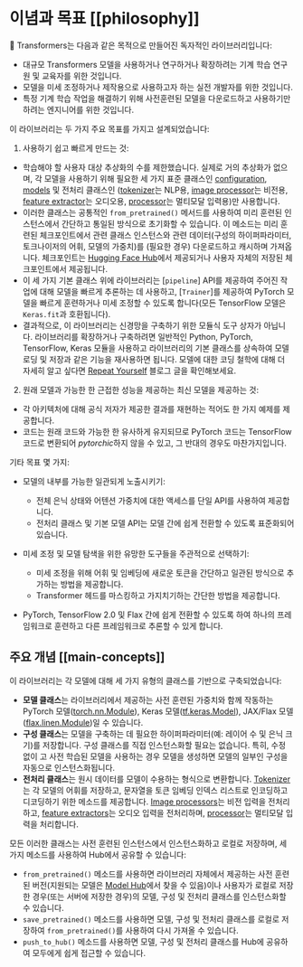<!--Copyright 2020 The HuggingFace Team. All rights reserved.

Licensed under the Apache License, Version 2.0 (the "License"); you may not use this file except in compliance with
the License. You may obtain a copy of the License at

http://www.apache.org/licenses/LICENSE-2.0

Unless required by applicable law or agreed to in writing, software distributed under the License is distributed on
an "AS IS" BASIS, WITHOUT WARRANTIES OR CONDITIONS OF ANY KIND, either express or implied. See the License for the
specific language governing permissions and limitations under the License.

⚠️ Note that this file is in Markdown but contain specific syntax for our doc-builder (similar to MDX) that may not be
rendered properly in your Markdown viewer.

-->

# 이념과 목표 [[philosophy]]

🤗 Transformers는 다음과 같은 목적으로 만들어진 독자적인 라이브러리입니다:

- 대규모 Transformers 모델을 사용하거나 연구하거나 확장하려는 기계 학습 연구원 및 교육자를 위한 것입니다.
- 모델을 미세 조정하거나 제작용으로 사용하고자 하는 실전 개발자를 위한 것입니다.
- 특정 기계 학습 작업을 해결하기 위해 사전훈련된 모델을 다운로드하고 사용하기만 하려는 엔지니어를 위한 것입니다.

이 라이브러리는 두 가지 주요 목표를 가지고 설계되었습니다:

1. 사용하기 쉽고 빠르게 만드는 것:

- 학습해야 할 사용자 대상 추상화의 수를 제한했습니다. 실제로 거의 추상화가 없으며, 각 모델을 사용하기 위해 필요한 세 가지 표준 클래스인 [configuration](main_classes/configuration), [models](main_classes/model) 및 전처리 클래스인 ([tokenizer](main_classes/tokenizer)는 NLP용, [image processor](main_classes/image_processor)는 비전용, [feature extractor](main_classes/feature_extractor)는 오디오용, [processor](main_classes/processors)는 멀티모달 입력용)만 사용합니다.
- 이러한 클래스는 공통적인 `from_pretrained()` 메서드를 사용하여 미리 훈련된 인스턴스에서 간단하고 통일된 방식으로 초기화할 수 있습니다. 이 메소드는 미리 훈련된 체크포인트에서 관련 클래스 인스턴스와 관련 데이터(구성의 하이퍼파라미터, 토크나이저의 어휘, 모델의 가중치)를 (필요한 경우) 다운로드하고 캐시하며 가져옵니다. 체크포인트는 [Hugging Face Hub](https://huggingface.co/models)에서 제공되거나 사용자 자체의 저장된 체크포인트에서 제공됩니다.
- 이 세 가지 기본 클래스 위에 라이브러리는 [`pipeline`] API를 제공하여 주어진 작업에 대해 모델을 빠르게 추론하는 데 사용하고, [`Trainer`]를 제공하여 PyTorch 모델을 빠르게 훈련하거나 미세 조정할 수 있도록 합니다(모든 TensorFlow 모델은 `Keras.fit`과 호환됩니다).
- 결과적으로, 이 라이브러리는 신경망을 구축하기 위한 모듈식 도구 상자가 아닙니다. 라이브러리를 확장하거나 구축하려면 일반적인 Python, PyTorch, TensorFlow, Keras 모듈을 사용하고 라이브러리의 기본 클래스를 상속하여 모델 로딩 및 저장과 같은 기능을 재사용하면 됩니다. 모델에 대한 코딩 철학에 대해 더 자세히 알고 싶다면 [Repeat Yourself](https://huggingface.co/blog/transformers-design-philosophy) 블로그 글을 확인해보세요.

2. 원래 모델과 가능한 한 근접한 성능을 제공하는 최신 모델을 제공하는 것:

- 각 아키텍처에 대해 공식 저자가 제공한 결과를 재현하는 적어도 한 가지 예제를 제공합니다.
- 코드는 원래 코드와 가능한 한 유사하게 유지되므로 PyTorch 코드는 TensorFlow 코드로 변환되어 *pytorchic*하지 않을 수 있고, 그 반대의 경우도 마찬가지입니다.

기타 목표 몇 가지:

- 모델의 내부를 가능한 일관되게 노출시키기:

  - 전체 은닉 상태와 어텐션 가중치에 대한 액세스를 단일 API를 사용하여 제공합니다.
  - 전처리 클래스 및 기본 모델 API는 모델 간에 쉽게 전환할 수 있도록 표준화되어 있습니다.

- 미세 조정 및 모델 탐색을 위한 유망한 도구들을 주관적으로 선택하기:

  - 미세 조정을 위해 어휘 및 임베딩에 새로운 토큰을 간단하고 일관된 방식으로 추가하는 방법을 제공합니다.
  - Transformer 헤드를 마스킹하고 가지치기하는 간단한 방법을 제공합니다.

- PyTorch, TensorFlow 2.0 및 Flax 간에 쉽게 전환할 수 있도록 하여 하나의 프레임워크로 훈련하고 다른 프레임워크로 추론할 수 있게 합니다.

## 주요 개념 [[main-concepts]]

이 라이브러리는 각 모델에 대해 세 가지 유형의 클래스를 기반으로 구축되었습니다:

- **모델 클래스**는 라이브러리에서 제공하는 사전 훈련된 가중치와 함께 작동하는 PyTorch 모델([torch.nn.Module](https://pytorch.org/docs/stable/nn.html#torch.nn.Module)), Keras 모델([tf.keras.Model](https://www.tensorflow.org/api_docs/python/tf/keras/Model)), JAX/Flax 모델([flax.linen.Module](https://flax.readthedocs.io/en/latest/api_reference/flax.linen/module.html))일 수 있습니다.
- **구성 클래스**는 모델을 구축하는 데 필요한 하이퍼파라미터(예: 레이어 수 및 은닉 크기)를 저장합니다. 구성 클래스를 직접 인스턴스화할 필요는 없습니다. 특히, 수정 없이 고 사전 학습된 모델을 사용하는 경우 모델을 생성하면 모델의 일부인 구성을 자동으로 인스턴스화됩니다.
- **전처리 클래스**는 원시 데이터를 모델이 수용하는 형식으로 변환합니다. [Tokenizer](main_classes/tokenizer)는 각 모델의 어휘를 저장하고, 문자열을 토큰 임베딩 인덱스 리스트로 인코딩하고 디코딩하기 위한 메소드를 제공합니다. [Image processors](main_classes/image_processor)는 비전 입력을 전처리하고, [feature extractors](main_classes/feature_extractor)는 오디오 입력을 전처리하며, [processor](main_classes/processors)는 멀티모달 입력을 처리합니다.

모든 이러한 클래스는 사전 훈련된 인스턴스에서 인스턴스화하고 로컬로 저장하며, 세 가지 메소드를 사용하여 Hub에서 공유할 수 있습니다:

- `from_pretrained()` 메소드를 사용하면 라이브러리 자체에서 제공하는 사전 훈련된 버전(지원되는 모델은 [Model Hub](https://huggingface.co/models)에서 찾을 수 있음)이나 사용자가 로컬로 저장한 경우(또는 서버에 저장한 경우)의 모델, 구성 및 전처리 클래스를 인스턴스화할 수 있습니다.
- `save_pretrained()` 메소드를 사용하면 모델, 구성 및 전처리 클래스를 로컬로 저장하여 `from_pretrained()`를 사용하여 다시 가져올 수 있습니다.
- `push_to_hub()` 메소드를 사용하면 모델, 구성 및 전처리 클래스를 Hub에 공유하여 모두에게 쉽게 접근할 수 있습니다.

